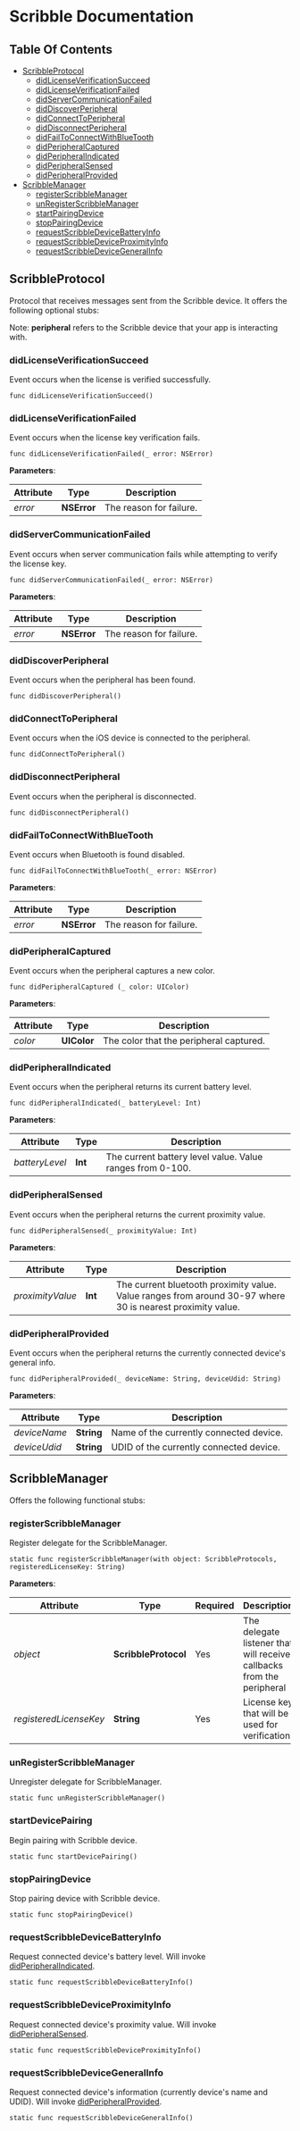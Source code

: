 


# Scribble Documentation

## Table Of Contents
<!-- TOC depth:6 withLinks:1 updateOnSave:1 orderedList:0 -->

- [ScribbleProtocol](#scribbleprotocol)
	- [didLicenseVerificationSucceed](#didlicenseverificationsucceed)
	- [didLicenseVerificationFailed](#didlicenseverificationfailed)
	- [didServerCommunicationFailed](#didservercommunicationfailed)
	- [didDiscoverPeripheral](#diddiscoverperipheral)
	- [didConnectToPeripheral](#didconnecttoperipheral)
	- [didDisconnectPeripheral](#diddisconnectperipheral)
	- [didFailToConnectWithBlueTooth](#didfailtoconnectwithbluetooth)
	- [didPeripheralCaptured](#didperipheralcaptured)
	- [didPeripheralIndicated](#didperipheralindicated)
	- [didPeripheralSensed](#didperipheralsensed)
	- [didPeripheralProvided](#didperipheralprovided)
- [ScribbleManager](#scribblemanager)
	- [registerScribbleManager](#registerscribblemanager)
	- [unRegisterScribbleManager](#unregisterscribblemanager)
	- [startPairingDevice](#startpairingdevice)
	- [stopPairingDevice](#stoppairingdevice)
	- [requestScribbleDeviceBatteryInfo](#requestscribbledevicebatteryInfo)
	- [requestScribbleDeviceProximityInfo](#requestscribbledeviceproximityinfo)
	- [requestScribbleDeviceGeneralInfo](#requestscribbledevicegeneralinfo)

<!-- /TOC -->

## ScribbleProtocol
Protocol that receives messages sent from the Scribble device. It offers the following optional stubs: 

Note: **peripheral** refers to the Scribble device that your app is interacting with.

### didLicenseVerificationSucceed

Event occurs when the license is verified successfully.

	func didLicenseVerificationSucceed()

### didLicenseVerificationFailed
Event occurs when the license key verification fails.

	func didLicenseVerificationFailed(_ error: NSError) 

**Parameters**:

| Attribute | Type | Description |
| ------- | ------------ | ------------ |
| *error* | **NSError**  | The reason for failure. |

### didServerCommunicationFailed
Event occurs when server communication fails while attempting to verify the license key.

	func didServerCommunicationFailed(_ error: NSError)

**Parameters**:

| Attribute | Type | Description |
| ------- | ------------ | ------------ |
| *error* | **NSError**  | The reason for failure. |

### didDiscoverPeripheral
Event occurs when the peripheral has been found.

	func didDiscoverPeripheral()

### didConnectToPeripheral
Event occurs when the iOS device is connected to the peripheral.

    func didConnectToPeripheral()

### didDisconnectPeripheral
Event occurs when the peripheral is disconnected.

    func didDisconnectPeripheral()

### didFailToConnectWithBlueTooth
Event occurs when Bluetooth is found disabled.

    func didFailToConnectWithBlueTooth(_ error: NSError)
    
**Parameters**:

| Attribute | Type | Description |
| ------- | ------------ | ------------ |
| *error* | **NSError**  | The reason for failure. |


### didPeripheralCaptured 
Event occurs when the peripheral captures a new color.

	func didPeripheralCaptured (_ color: UIColor)
	
**Parameters**:

| Attribute | Type | Description |
| ------- | ------------ | ------------ |
| *color* | **UIColor**  | The color that the peripheral captured. |

### didPeripheralIndicated
Event occurs when the peripheral returns its current battery level.
 
	func didPeripheralIndicated(_ batteryLevel: Int)

**Parameters**:

| Attribute | Type | Description |
| ------- | ------------ | ------------ |
| *batteryLevel* | **Int**  | The current battery level value. Value ranges from 0-100. |

### didPeripheralSensed
Event occurs when the peripheral returns the current proximity value.

	func didPeripheralSensed(_ proximityValue: Int)
**Parameters**:

| Attribute | Type | Description |
| ------- | ------------ | ------------ |
| *proximityValue* | **Int**  | The current bluetooth proximity value. Value ranges from around 30-97 where 30 is nearest proximity value. |

### didPeripheralProvided
Event occurs when the peripheral returns the currently connected device's general info.
	
	func didPeripheralProvided(_ deviceName: String, deviceUdid: String)

**Parameters**:

| Attribute | Type | Description |
| ------- | ------------ | ------------ |
| *deviceName* | **String**  | Name of the currently connected device. |
| *deviceUdid* | **String**  | UDID of the currently connected device. |
	


## ScribbleManager
Offers the following functional stubs:

### registerScribbleManager
Register delegate for the ScribbleManager.

	static func registerScribbleManager(with object: ScribbleProtocols, registeredLicenseKey: String)

**Parameters**:

| Attribute | Type | Required | Description |
| ------- | ------------ | ------------ | ------------ |
| *object* | **ScribbleProtocol**  | Yes | The delegate listener that will receive callbacks from the peripheral |
| *registeredLicenseKey* | **String**  | Yes | License key that will be used for verification. |
	
### unRegisterScribbleManager
Unregister delegate for ScribbleManager.
     
	static func unRegisterScribbleManager()

### startDevicePairing
Begin pairing with Scribble device.

	static func startDevicePairing()

### stopPairingDevice
Stop pairing device with Scribble device.

	static func stopPairingDevice()

### requestScribbleDeviceBatteryInfo

Request connected device's battery level. Will invoke [didPeripheralIndicated](#didperipheralindicated).
 
	static func requestScribbleDeviceBatteryInfo()

### requestScribbleDeviceProximityInfo

Request connected device's proximity value.  Will invoke [didPeripheralSensed](#didperipheralsensed).

	static func requestScribbleDeviceProximityInfo()

### requestScribbleDeviceGeneralInfo
Request connected device's information (currently device's name and UDID). Will invoke [didPeripheralProvided](#didperipheralprovided).
 
	static func requestScribbleDeviceGeneralInfo()
